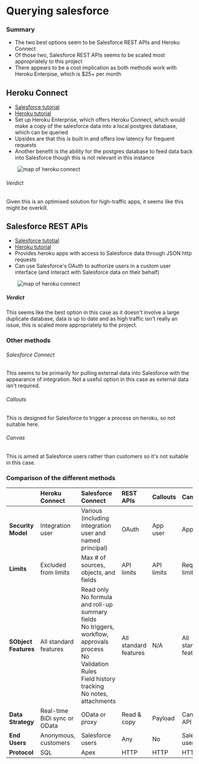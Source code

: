 # Querying salesforce

### Summary
- The two best options seem to be Salesforce REST APIs and Heroku Connect
- Of those two, Salesforce REST APIs seems to be scaled most appropriately to this project
- There appears to be a cost implication as both methods work with Heroku Enterpise, which is $25+ per month

## Heroku Connect
- [Salesforce tutorial]( https://trailhead.salesforce.com/trails/heroku_enterprise/modules/salesforce_heroku_integration/units/integrating_with_heroku_connect)
- [Heroku tutorial](https://www.heroku.com/connect)
- Set up Heroku Enterprise, which offers Heroku Connect, which would make a copy of the salesforce data into a local postgres database, which can be queried
- Upsides are that this is built in and offers low latency for frequent requests
- Another benefit is the ability for the postgres database to feed data back into Salesforce though this is not relevant in this instance

<div style="width:350px;margin-left:30px;"><img src="https://res.cloudinary.com/hy4kyit2a/image/upload/v1487707380/doc/trailhead/staging/team-trailhead_heroku_en-us_salesforce_heroku_integration_images_heroku_connect_9a2f45995ace0d67430eb1d1e5ec14ef.jpg" alt="map of heroku connect"/></div>

###### Verdict
Given this is an optimised solution for high-traffic apps, it seems like this might be overkill.

## Salesforce REST APIs
- [Salesforce tutotial](https://trailhead.salesforce.com/trails/heroku_enterprise/modules/salesforce_heroku_integration/units/rest_apis_with_heroku)
- [Heroku tutorial]( https://devcenter.heroku.com/articles/integrating-force-com-and-heroku-apps)
- Provides heroku apps with access to Salesforce data through JSON http requests
- Can use Salesforce's OAuth to authorize users in a custom user interface (and interact with Salesforce data on their behalf)

<div style="width:350px;margin-left:30px;"><img src="https://res.cloudinary.com/hy4kyit2a/image/upload/v1487707381/doc/trailhead/staging/team-trailhead_heroku_en-us_salesforce_heroku_integration_images_salesforce_rest_apis_328717f90a5da6133f2e3fa1db331f2d.jpg" alt="map of heroku connect"/></div>

##### Verdict
This seems like the best option in this case as it doesn't involve a large duplicate database, data is up to date and as high traffic isn't really an issue, this is scaled more appropriately to the project.


### Other methods
###### Salesforce Connect
This seems to be primarily for pulling external data into Salesforce with the appearance of integration. Not a useful option in this case as external data isn't required.
###### Callouts
This is designed for Salesforce to trigger a process on heroku, so not suitable here.
###### Canvas
This is aimed at Salesforce users rather than customers so it's not suitable in this case.

### Comparison of the different methods

<div class="data colSort">
<table class="featureTable sort_table" summary="">
  <thead class="thead sorted" align="left">
  <tr>
    <th class="featureTableHeader"></th>
    <th class="featureTableHeader">Heroku Connect</th>
    <th class="featureTableHeader">Salesforce Connect</th>
    <th class="featureTableHeader">REST APIs</th>
    <th class="featureTableHeader">Callouts</th>
    <th class="featureTableHeader">Canvas</th>
  </tr>
  </thead>
  <tbody class="tbody">
  <tr>
    <td style="font-weight:bold;" class="entry" headers="d28603e127" data-title="Type">Security Model</td>
    <td class="entry" headers="d28603e127" data-title="Type">Integration user</td>
    <td class="entry" headers="d28603e127" data-title="Type">Various (including integration user and named principal)</td>
    <td class="entry" headers="d28603e127" data-title="Type">OAuth</td>
    <td class="entry" headers="d28603e127" data-title="Type">App user</td>
    <td class="entry" headers="d28603e127" data-title="Type">App user</td>
  </tr>
  <tr>
    <td style="font-weight:bold;" class="entry" headers="d28603e127" data-title="Type">Limits</td>
    <td class="entry" headers="d28603e127" data-title="Type">Excluded from limits</td>
    <td class="entry" headers="d28603e127" data-title="Type">Max # of sources, objects, and fields</td>
    <td class="entry" headers="d28603e127" data-title="Type">API limits</td>
    <td class="entry" headers="d28603e127" data-title="Type">API limits</td>
    <td class="entry" headers="d28603e127" data-title="Type">Request limits</td>
  </tr>
  <tr>
    <td style="font-weight:bold;" class="entry" headers="d28603e127" data-title="Type">SObject Features</td>
    <td class="entry" headers="d28603e127" data-title="Type">All standard features</td>
    <td class="entry" headers="d28603e127" data-title="Type">Read only<br>No formula and roll-up summary fields<br>No triggers, workflow, approvals process<br>No Validation Rules<br>Field history tracking<br>No notes, attachments</td>
    <td class="entry" headers="d28603e127" data-title="Type">All standard features</td>
    <td class="entry" headers="d28603e127" data-title="Type">N/A</td>
    <td class="entry" headers="d28603e127" data-title="Type">All standard features</td>
  </tr>
  <tr>
    <td style="font-weight:bold;" class="entry" headers="d28603e127" data-title="Type">Data Strategy</td>
    <td class="entry" headers="d28603e127" data-title="Type">Real-time BiDi sync or OData</td>
    <td class="entry" headers="d28603e127" data-title="Type">OData or proxy</td>
    <td class="entry" headers="d28603e127" data-title="Type">Read &amp; copy</td>
    <td class="entry" headers="d28603e127" data-title="Type">Payload</td>
    <td class="entry" headers="d28603e127" data-title="Type">Canvas API</td>
  </tr>
  <tr>
    <td style="font-weight:bold;" class="entry" headers="d28603e127" data-title="Type">End Users</td>
    <td class="entry" headers="d28603e127" data-title="Type">Anonymous, customers</td>
    <td class="entry" headers="d28603e127" data-title="Type">Salesforce users</td>
    <td class="entry" headers="d28603e127" data-title="Type">Any</td>
    <td class="entry" headers="d28603e127" data-title="Type">No</td>
    <td class="entry" headers="d28603e127" data-title="Type">Salesforce users</td>
  </tr>
  <tr>
    <td style="font-weight:bold;" class="entry" headers="d28603e127" data-title="Type">Protocol</td>
    <td class="entry" headers="d28603e127" data-title="Type">SQL</td>
    <td class="entry" headers="d28603e127" data-title="Type">Apex</td>
    <td class="entry" headers="d28603e127" data-title="Type">HTTP</td>
    <td class="entry" headers="d28603e127" data-title="Type">HTTP</td>
    <td class="entry" headers="d28603e127" data-title="Type">HTTP</td>
  </tr>
